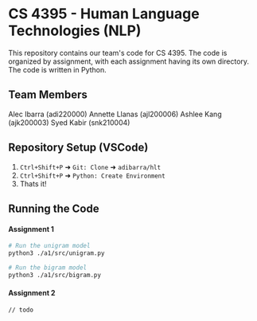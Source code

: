 # CS 4395 - Human Language Technologies (NLP)

This repository contains our team's code for CS 4395. The code is organized by assignment, with each assignment having its own directory. The code is written in Python.

## Team Members
Alec Ibarra (adi220000)
Annette Llanas (ajl200006)
Ashlee Kang (ajk200003)
Syed Kabir (snk210004)

## Repository Setup (VSCode)

1. `Ctrl+Shift+P` ➜ `Git: Clone` ➜ `adibarra/hlt`
2. `Ctrl+Shift+P` ➜ `Python: Create Environment`
3. Thats it!

## Running the Code

#### Assignment 1

```bash
# Run the unigram model
python3 ./a1/src/unigram.py

# Run the bigram model
python3 ./a1/src/bigram.py
```

#### Assignment 2

```bash
// todo
```
